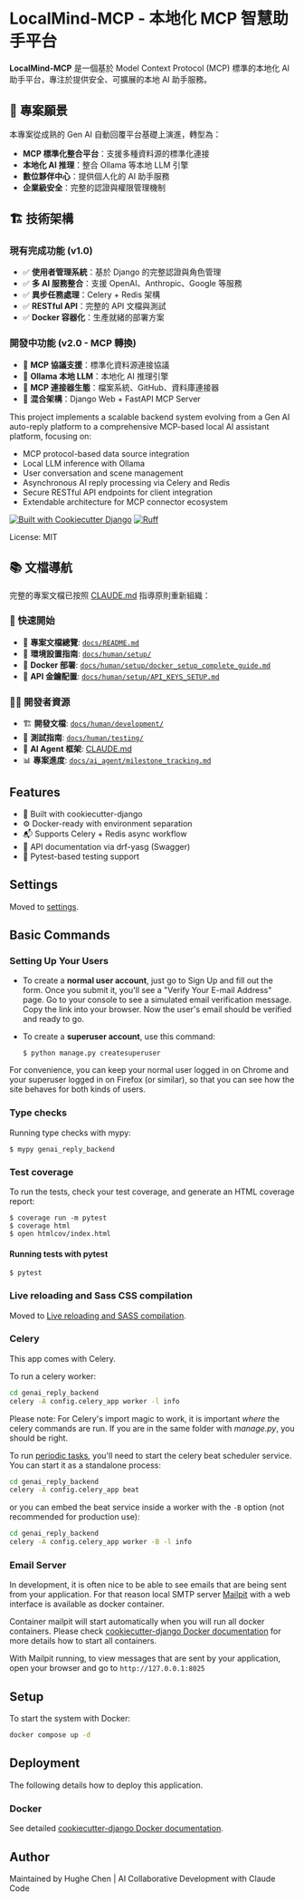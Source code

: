 # LocalMind-MCP - 本地化 MCP 智慧助手平台

**LocalMind-MCP** 是一個基於 Model Context Protocol (MCP) 標準的本地化 AI 助手平台，專注於提供安全、可擴展的本地 AI 助手服務。

## 🎯 專案願景

本專案從成熟的 Gen AI 自動回覆平台基礎上演進，轉型為：
- **MCP 標準化整合平台**：支援多種資料源的標準化連接
- **本地化 AI 推理**：整合 Ollama 等本地 LLM 引擎
- **數位夥伴中心**：提供個人化的 AI 助手服務
- **企業級安全**：完整的認證與權限管理機制

## 🏗️ 技術架構

### 現有完成功能 (v1.0)
- ✅ **使用者管理系統**：基於 Django 的完整認證與角色管理
- ✅ **多 AI 服務整合**：支援 OpenAI、Anthropic、Google 等服務
- ✅ **異步任務處理**：Celery + Redis 架構
- ✅ **RESTful API**：完整的 API 文檔與測試
- ✅ **Docker 容器化**：生產就緒的部署方案

### 開發中功能 (v2.0 - MCP 轉換)
- 🔄 **MCP 協議支援**：標準化資料源連接協議
- 🔄 **Ollama 本地 LLM**：本地化 AI 推理引擎
- 🔄 **MCP 連接器生態**：檔案系統、GitHub、資料庫連接器
- 🔄 **混合架構**：Django Web + FastAPI MCP Server

This project implements a scalable backend system evolving from a Gen AI auto-reply platform to a comprehensive MCP-based local AI assistant platform, focusing on:

- MCP protocol-based data source integration
- Local LLM inference with Ollama
- User conversation and scene management
- Asynchronous AI reply processing via Celery and Redis
- Secure RESTful API endpoints for client integration
- Extendable architecture for MCP connector ecosystem

[![Built with Cookiecutter Django](https://img.shields.io/badge/built%20with-Cookiecutter%20Django-ff69b4.svg?logo=cookiecutter)](https://github.com/cookiecutter/cookiecutter-django/)
[![Ruff](https://img.shields.io/endpoint?url=https://raw.githubusercontent.com/astral-sh/ruff/main/assets/badge/v2.json)](https://github.com/astral-sh/ruff)

License: MIT

## 📚 文檔導航

完整的專案文檔已按照 [CLAUDE.md](CLAUDE.md) 指導原則重新組織：

### 🚀 快速開始
- 📖 **專案文檔總覽**: [`docs/README.md`](docs/README.md)
- 🔧 **環境設置指南**: [`docs/human/setup/`](docs/human/setup/)
- 🐳 **Docker 部署**: [`docs/human/setup/docker_setup_complete_guide.md`](docs/human/setup/docker_setup_complete_guide.md)
- 🔑 **API 金鑰配置**: [`docs/human/setup/API_KEYS_SETUP.md`](docs/human/setup/API_KEYS_SETUP.md)

### 👨‍💻 開發者資源
- 🏗️ **開發文檔**: [`docs/human/development/`](docs/human/development/)
- 🧪 **測試指南**: [`docs/human/testing/`](docs/human/testing/)
- 🤖 **AI Agent 框架**: [CLAUDE.md](CLAUDE.md)
- 📊 **專案進度**: [`docs/ai_agent/milestone_tracking.md`](docs/ai_agent/milestone_tracking.md)

## Features

- 🔧 Built with cookiecutter-django
- ⚙️ Docker-ready with environment separation
- 📬 Supports Celery + Redis async workflow
- 📖 API documentation via drf-yasg (Swagger)
- 🧪 Pytest-based testing support

## Settings

Moved to [settings](https://cookiecutter-django.readthedocs.io/en/latest/1-getting-started/settings.html).

## Basic Commands

### Setting Up Your Users

- To create a **normal user account**, just go to Sign Up and fill out the form. Once you submit it, you'll see a "Verify Your E-mail Address" page. Go to your console to see a simulated email verification message. Copy the link into your browser. Now the user's email should be verified and ready to go.

- To create a **superuser account**, use this command:

      $ python manage.py createsuperuser

For convenience, you can keep your normal user logged in on Chrome and your superuser logged in on Firefox (or similar), so that you can see how the site behaves for both kinds of users.

### Type checks

Running type checks with mypy:

    $ mypy genai_reply_backend

### Test coverage

To run the tests, check your test coverage, and generate an HTML coverage report:

    $ coverage run -m pytest
    $ coverage html
    $ open htmlcov/index.html

#### Running tests with pytest

    $ pytest

### Live reloading and Sass CSS compilation

Moved to [Live reloading and SASS compilation](https://cookiecutter-django.readthedocs.io/en/latest/2-local-development/developing-locally.html#using-webpack-or-gulp).

### Celery

This app comes with Celery.

To run a celery worker:

```bash
cd genai_reply_backend
celery -A config.celery_app worker -l info
```

Please note: For Celery's import magic to work, it is important _where_ the celery commands are run. If you are in the same folder with _manage.py_, you should be right.

To run [periodic tasks](https://docs.celeryq.dev/en/stable/userguide/periodic-tasks.html), you'll need to start the celery beat scheduler service. You can start it as a standalone process:

```bash
cd genai_reply_backend
celery -A config.celery_app beat
```

or you can embed the beat service inside a worker with the `-B` option (not recommended for production use):

```bash
cd genai_reply_backend
celery -A config.celery_app worker -B -l info
```

### Email Server

In development, it is often nice to be able to see emails that are being sent from your application. For that reason local SMTP server [Mailpit](https://github.com/axllent/mailpit) with a web interface is available as docker container.

Container mailpit will start automatically when you will run all docker containers.
Please check [cookiecutter-django Docker documentation](https://cookiecutter-django.readthedocs.io/en/latest/2-local-development/developing-locally-docker.html) for more details how to start all containers.

With Mailpit running, to view messages that are sent by your application, open your browser and go to `http://127.0.0.1:8025`

## Setup

To start the system with Docker:

```bash
docker compose up -d
```

## Deployment

The following details how to deploy this application.

### Docker

See detailed [cookiecutter-django Docker documentation](https://cookiecutter-django.readthedocs.io/en/latest/3-deployment/deployment-with-docker.html).

## Author
Maintained by Hughe Chen | AI Collaborative Development with Claude Code
